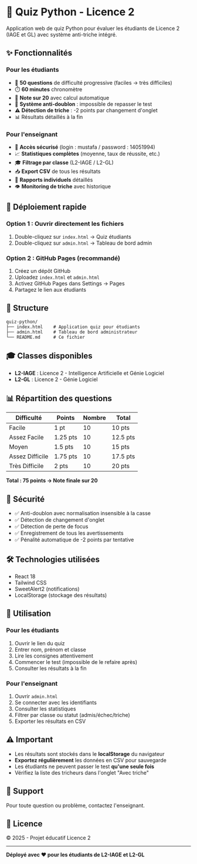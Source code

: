 # 🐍 Quiz Python - Licence 2

Application web de quiz Python pour évaluer les étudiants de Licence 2 (IAGE et GL) avec système anti-triche intégré.

## ✨ Fonctionnalités

### Pour les étudiants
- 📝 **50 questions** de difficulté progressive (faciles → très difficiles)
- ⏱️ **60 minutes** chronomètre
- 🎯 **Note sur 20** avec calcul automatique
- 🚫 **Système anti-doublon** : impossible de repasser le test
- ⚠️ **Détection de triche** : -2 points par changement d'onglet
- 📊 Résultats détaillés à la fin

### Pour l'enseignant
- 🔐 **Accès sécurisé** (login : mustafa / password : 14051994)
- 📈 **Statistiques complètes** (moyenne, taux de réussite, etc.)
- 🎓 **Filtrage par classe** (L2-IAGE / L2-GL)
- 📥 **Export CSV** de tous les résultats
- 📄 **Rapports individuels** détaillés
- 👁️ **Monitoring de triche** avec historique

## 🚀 Déploiement rapide

### Option 1 : Ouvrir directement les fichiers
1. Double-cliquez sur `index.html` → Quiz étudiants
2. Double-cliquez sur `admin.html` → Tableau de bord admin

### Option 2 : GitHub Pages (recommandé)
1. Créez un dépôt GitHub
2. Uploadez `index.html` et `admin.html`
3. Activez GitHub Pages dans Settings → Pages
4. Partagez le lien aux étudiants

## 📂 Structure

```
quiz-python/
├── index.html    # Application quiz pour étudiants
├── admin.html    # Tableau de bord administrateur
└── README.md     # Ce fichier
```

## 🎓 Classes disponibles

- **L2-IAGE** : Licence 2 - Intelligence Artificielle et Génie Logiciel
- **L2-GL** : Licence 2 - Génie Logiciel

## 📊 Répartition des questions

| Difficulté | Points | Nombre | Total |
|------------|--------|--------|-------|
| Facile | 1 pt | 10 | 10 pts |
| Assez Facile | 1.25 pts | 10 | 12.5 pts |
| Moyen | 1.5 pts | 10 | 15 pts |
| Assez Difficile | 1.75 pts | 10 | 17.5 pts |
| Très Difficile | 2 pts | 10 | 20 pts |

**Total : 75 points → Note finale sur 20**

## 🔐 Sécurité

- ✅ Anti-doublon avec normalisation insensible à la casse
- ✅ Détection de changement d'onglet
- ✅ Détection de perte de focus
- ✅ Enregistrement de tous les avertissements
- ✅ Pénalité automatique de -2 points par tentative

## 🛠️ Technologies utilisées

- React 18
- Tailwind CSS
- SweetAlert2 (notifications)
- LocalStorage (stockage des résultats)

## 📝 Utilisation

### Pour les étudiants
1. Ouvrir le lien du quiz
2. Entrer nom, prénom et classe
3. Lire les consignes attentivement
4. Commencer le test (impossible de le refaire après)
5. Consulter les résultats à la fin

### Pour l'enseignant
1. Ouvrir `admin.html`
2. Se connecter avec les identifiants
3. Consulter les statistiques
4. Filtrer par classe ou statut (admis/échec/triche)
5. Exporter les résultats en CSV

## ⚠️ Important

- Les résultats sont stockés dans le **localStorage** du navigateur
- **Exportez régulièrement** les données en CSV pour sauvegarde
- Les étudiants ne peuvent passer le test **qu'une seule fois**
- Vérifiez la liste des tricheurs dans l'onglet "Avec triche"

## 📧 Support

Pour toute question ou problème, contactez l'enseignant.

## 📄 Licence

© 2025 - Projet éducatif Licence 2

---

**Déployé avec ❤️ pour les étudiants de L2-IAGE et L2-GL**
